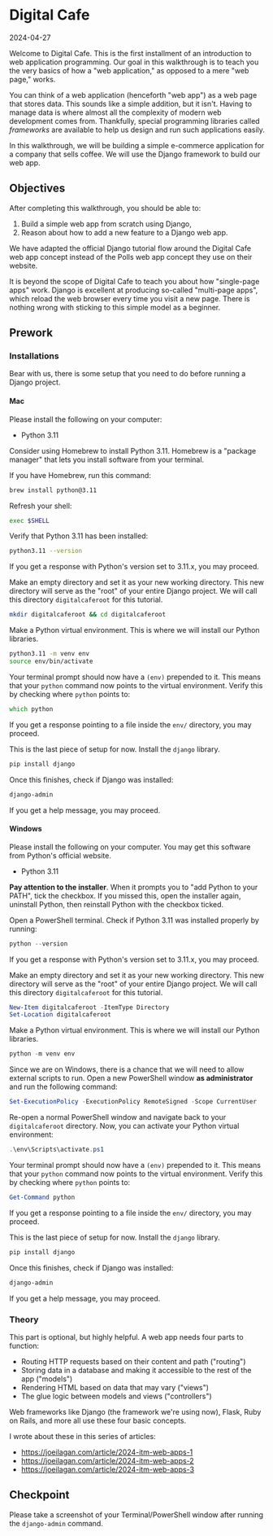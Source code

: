 # Digital Cafe

2024-04-27

Welcome to Digital Cafe. This is the first installment of an introduction to web application programming. Our goal in this walkthrough is to teach you the very basics of how a "web application," as opposed to a mere "web page," works.

You can think of a web application (henceforth "web app") as a web page that stores data. This sounds like a simple addition, but it isn't. Having to manage data is where almost all the complexity of modern web development comes from. Thankfully, special programming libraries called _frameworks_ are available to help us design and run such applications easily.

In this walkthrough, we will be building a simple e-commerce application for a company that sells coffee. We will use the Django framework to build our web app.

## Objectives

After completing this walkthrough, you should be able to:

1. Build a simple web app from scratch using Django,
2. Reason about how to add a new feature to a Django web app.

We have adapted the official Django tutorial flow around the Digital Cafe web app concept instead of the Polls web app concept they use on their website.

It is beyond the scope of Digital Cafe to teach you about how "single-page apps" work. Django is excellent at producing so-called "multi-page apps", which reload the web browser every time you visit a new page. There is nothing wrong with sticking to this simple model as a beginner.

## Prework

### Installations

Bear with us, there is some setup that you need to do before running a Django project.

#### Mac

Please install the following on your computer:

- Python 3.11

Consider using Homebrew to install Python 3.11. Homebrew is a "package manager" that lets you install software from your terminal.

If you have Homebrew, run this command:

```zsh
brew install python@3.11
```

Refresh your shell:

```zsh
exec $SHELL
```

Verify that Python 3.11 has been installed:

```zsh
python3.11 --version
```

If you get a response with Python's version set to 3.11.x, you may proceed.

Make an empty directory and set it as your new working directory. This new directory will serve as the "root" of your entire Django project. We will call this directory `digitalcaferoot` for this tutorial.

```zsh
mkdir digitalcaferoot && cd digitalcaferoot
```

Make a Python virtual environment. This is where we will install our Python libraries.

```zsh
python3.11 -m venv env
source env/bin/activate
```

Your terminal prompt should now have a `(env)` prepended to it. This means that your `python` command now points to the virtual environment. Verify this by checking where `python` points to:

```zsh
which python
```

If you get a response pointing to a file inside the `env/` directory, you may proceed.

This is the last piece of setup for now. Install the `django` library.

```zsh
pip install django
```

Once this finishes, check if Django was installed:

```zsh
django-admin
```

If you get a help message, you may proceed.

#### Windows

Please install the following on your computer. You may get this software from Python's official website.

- Python 3.11

**Pay attention to the installer**. When it prompts you to "add Python to your PATH", tick the checkbox. If you missed this, open the installer again, uninstall Python, then reinstall Python with the checkbox ticked.

Open a PowerShell terminal. Check if Python 3.11 was installed properly by running:

```powershell
python --version
```

If you get a response with Python's version set to 3.11.x, you may proceed.

Make an empty directory and set it as your new working directory. This new directory will serve as the "root" of your entire Django project. We will call this directory `digitalcaferoot` for this tutorial.

```powershell
New-Item digitalcaferoot -ItemType Directory
Set-Location digitalcaferoot
```

Make a Python virtual environment. This is where we will install our Python libraries.

```powershell
python -m venv env
```

Since we are on Windows, there is a chance that we will need to allow external scripts to run. Open a new PowerShell window **as administrator** and run the following command:

```powershell
Set-ExecutionPolicy -ExecutionPolicy RemoteSigned -Scope CurrentUser
```

Re-open a normal PowerShell window and navigate back to your `digitalcaferoot` directory. Now, you can activate your Python virtual environment:

```powershell
.\env\Scripts\activate.ps1
```

Your terminal prompt should now have a `(env)` prepended to it. This means that your `python` command now points to the virtual environment. Verify this by checking where `python` points to:

```powershell
Get-Command python
```
If you get a response pointing to a file inside the `env/` directory, you may proceed.

This is the last piece of setup for now. Install the `django` library.

```powershell
pip install django
```

Once this finishes, check if Django was installed:

```powershell
django-admin
```

If you get a help message, you may proceed.

### Theory

This part is optional, but highly helpful. A web app needs four parts to function:

- Routing HTTP requests based on their content and path ("routing")
- Storing data in a database and making it accessible to the rest of the app ("models")
- Rendering HTML based on data that may vary ("views")
- The glue logic between models and views ("controllers")

Web frameworks like Django (the framework we're using now), Flask, Ruby on Rails, and more all use these four basic concepts.

I wrote about these in this series of articles:

- https://joeilagan.com/article/2024-itm-web-apps-1
- https://joeilagan.com/article/2024-itm-web-apps-2
- https://joeilagan.com/article/2024-itm-web-apps-3

## Checkpoint

Please take a screenshot of your Terminal/PowerShell window after running the `django-admin` command.
